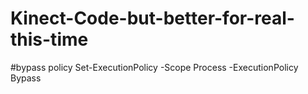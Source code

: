 
# Kinect-Code-but-better-for-real-this-time

#bypass policy 
Set-ExecutionPolicy -Scope Process -ExecutionPolicy Bypass
